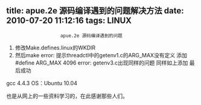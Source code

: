 title: apue.2e 源码编译遇到的问题解决方法
date: 2010-07-20 11:12:16
tags: LINUX
---


						apue.2e 源码编译遇到的问题
1. 修改Make.defines.linux的WKDIR 
2. 然后make
error:
提示threadctl中的getenv1.c的ARG_MAX没有定义
添加#define ARG_MAX 4096 
error:
getenv3.c出现同样的问题
同样如上添加
最后成功


gcc 4.4.3
OS：Ubuntu 10.04

也是从网上的一些资料学习的，在此感谢那些人们。                                   